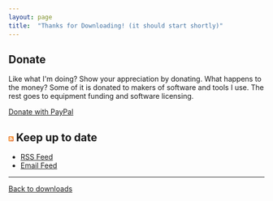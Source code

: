 ```yaml
---
layout: page
title:  "Thanks for Downloading! (it should start shortly)"
---
```


Donate
------

Like what I'm doing? Show your appreciation by donating. What happens to the
money? Some of it is donated to makers of software and tools I use. The rest
goes to equipment funding and software licensing.

[Donate with
PayPal](https://www.paypal.com/cgi-bin/webscr?cmd=_s-xclick&hosted_button_id=XGGZ8BEED7R62)

![rss](/cdn/images/rss-icon.png) Keep up to date
------------------------------------------------

-   [RSS Feed](http://feedproxy.google.com/MikeWardTechnologyBlog)
-   [Email
    Feed](http://feedburner.google.com/fb/a/mailverify?uri=MikeWardTechnologyBlog&loc=en_US)

--------------------------------------------------------------------------------

[Back to downloads](/downloads)

<script>setTimeout(function () {var file = location.search.split('file=')[1];window.location = '/cdn/downloads/' + file; }, 5000);</script>

